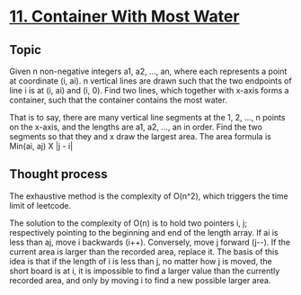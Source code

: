 # [11. Container With Most Water](https://leetcode.com/problems/container-with-most-water/)

## Topic
Given n non-negative integers a1, a2, ..., an, where each represents a point at coordinate (i, ai). n vertical lines are drawn such that the two endpoints of line i is at (i, ai) and (i, 0). Find two lines, which together with x-axis forms a container, such that the container contains the most water.

That is to say, there are many vertical line segments at the 1, 2, ..., n points on the x-axis, and the lengths are a1, a2, ..., an in order. Find the two segments so that they and x draw the largest area. The area formula is Min(ai, aj) X |j - i|


## Thought process 
The exhaustive method is the complexity of O(n^2), which triggers the time limit of leetcode.

 The solution to the complexity of O(n) is to hold two pointers i, j; respectively pointing to the beginning and end of the length array. If ai is less than aj, move i backwards (i++). Conversely, move j forward (j--). If the current area is larger than the recorded area, replace it. The basis of this idea is that if the length of i is less than j, no matter how j is moved, the short board is at i, it is impossible to find a larger value than the currently recorded area, and only by moving i to find a new possible larger area.